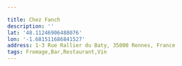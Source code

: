 ```yaml
---

title: Chez Fanch
description: ''
lat: '48.11246906488076'
lon: '-1.681511686841527'
address: 1-3 Rue Rallier du Baty, 35000 Rennes, France
tags: Fromage,Bar,Restaurant,Vin
---
```

